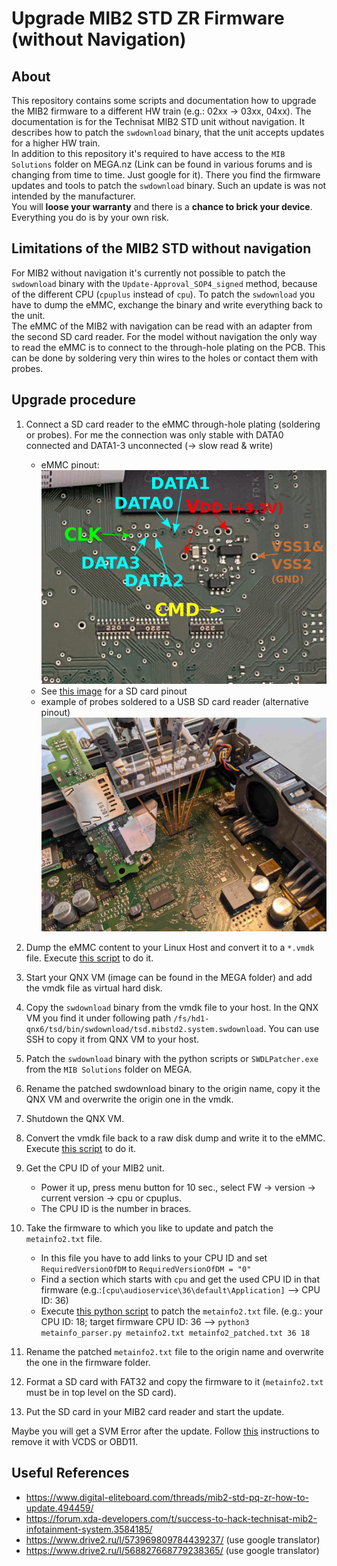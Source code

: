 # Upgrade MIB2 STD ZR Firmware (without Navigation)
## About
This repository contains some scripts and documentation how to upgrade the MIB2 firmware to a different HW train (e.g.: 02xx -> 03xx, 04xx). 
The documentation is for the Technisat MIB2 STD unit without navigation. 
It describes how to patch the `swdownload` binary, that the unit accepts updates for a higher HW train.  
In addition to this repository it's required to have access to the `MIB Solutions` folder on MEGA.nz (Link can be found in various forums and is changing from time to time. Just google for it). There you find the firmware updates and tools to patch the `swdownload` binary.
Such an update is was not intended by the manufacturer.  
You will **loose your warranty** and there is a **chance to brick your device**. Everything you do is by your own risk. 


## Limitations of the MIB2 STD without navigation
For MIB2 without navigation it's currently not possible to patch the `swdownload` binary with the `Update-Approval_SOP4_signed` method, because of the different CPU (`cpuplus` instead of `cpu`).
To patch the `swdownload` you have to dump the eMMC, exchange the binary and write everything back to the unit.  
The eMMC of the MIB2 with navigation can be read with an adapter from the second SD card reader. 
For the model without navigation the only way to read the eMMC is to connect to the through-hole plating on the PCB. 
This can be done by soldering very thin wires to the holes or contact them with probes. 

## Upgrade procedure
1. Connect a SD card reader to the eMMC through-hole plating (soldering or probes).
For me the connection was only stable with DATA0 connected and DATA1-3 unconnected (-> slow read & write)
    - eMMC pinout:  
    ![alt text](./images/probe_points.jpg)
    - See [this image](https://www.electroniccircuitsdesign.com/sites/default/files/img/sd-card-pinout.png) for a SD card pinout
    - example of probes soldered to a USB SD card reader (alternative pinout)
    ![alt text](./images/emmc_with_probes.jpg)

2. Dump the eMMC content to your Linux Host and convert it to a `*.vmdk` file. Execute [this script](./scripts/dump_emmc.sh) to do it. 
3. Start your QNX VM (image can be found in the MEGA folder) and add the vmdk file as virtual hard disk. 
4. Copy the `swdownload` binary from the vmdk file to your host. In the QNX VM you find it under following path `/fs/hd1-qnx6/tsd/bin/swdownload/tsd.mibstd2.system.swdownload`. You can use SSH to copy it from QNX VM to your host. 
5. Patch the `swdownload` binary with the python scripts or `SWDLPatcher.exe` from the `MIB Solutions` folder on MEGA. 
6. Rename the patched swdownload binary to the origin name, copy it the QNX VM and overwrite the origin one in the vmdk. 
7. Shutdown the QNX VM. 
8. Convert the vmdk file back to a raw disk dump and write it to the eMMC. Execute [this script](./scripts/write_vmdk_to_emmc.sh) to do it. 
9. Get the CPU ID of your MIB2 unit. 
    - Power it up, press menu button for 10 sec., select FW -> version -> current version -> cpu or cpuplus. 
    - The CPU ID is the number in braces. 
10. Take the firmware to which you like to update and patch the `metainfo2.txt` file. 
    - In this file you have to add links to your CPU ID and set `RequiredVersionOfDM` to `RequiredVersionOfDM = "0"`
    - Find a section which starts with `cpu` and get the used CPU ID in that firmware (e.g.:`[cpu\audioservice\36\default\Application]` --> CPU ID: 36)
    - Execute [this python script](./scripts/metainfo_parser.py) to patch the `metainfo2.txt` file. (e.g.: your CPU ID: 18; target firmware CPU ID: 36 --> `python3 metainfo_parser.py metainfo2.txt metainfo2_patched.txt 36 18`
11. Rename the patched `metainfo2.txt` file to the origin name and overwrite the one in the firmware folder. 
12. Format a SD card with FAT32 and copy the firmware to it (`metainfo2.txt` must be in top level on the SD card). 
13. Put the SD card in your MIB2 card reader and start the update. 

Maybe you will get a SVM Error after the update. 
Follow [this](https://www.digital-eliteboard.com/threads/mib2-std-pq-zr-how-to-update.494459/) instructions to remove it with VCDS or OBD11. 


## Useful References
- https://www.digital-eliteboard.com/threads/mib2-std-pq-zr-how-to-update.494459/
- https://forum.xda-developers.com/t/success-to-hack-technisat-mib2-infotainment-system.3584185/
- https://www.drive2.ru/l/573969809784439237/ (use google translator)
- https://www.drive2.ru/l/568827668779238365/ (use google translator)



